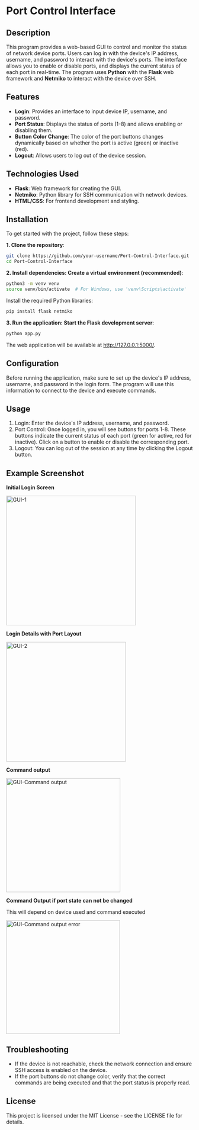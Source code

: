 # Port Control Interface

## Description
This program provides a web-based GUI to control and monitor the status of network device ports. Users can log in with the device's IP address, username, and password to interact with the device's ports. The interface allows you to enable or disable ports, and displays the current status of each port in real-time. The program uses **Python** with the **Flask** web framework and **Netmiko** to interact with the device over SSH.

## Features
- **Login**: Provides an interface to input device IP, username, and password.
- **Port Status**: Displays the status of ports (1-8) and allows enabling or disabling them.
- **Button Color Change**: The color of the port buttons changes dynamically based on whether the port is active (green) or inactive (red).
- **Logout**: Allows users to log out of the device session.

## Technologies Used
- **Flask**: Web framework for creating the GUI.
- **Netmiko**: Python library for SSH communication with network devices.
- **HTML/CSS**: For frontend development and styling.

## Installation

To get started with the project, follow these steps:

**1. Clone the repository**:
   ```bash
   git clone https://github.com/your-username/Port-Control-Interface.git
   cd Port-Control-Interface
   ```
**2. Install dependencies: Create a virtual environment (recommended)**:

```bash
python3 -m venv venv
source venv/bin/activate  # For Windows, use 'venv\Scripts\activate'
```

Install the required Python libraries:

```bash
pip install flask netmiko
```
**3. Run the application: Start the Flask development server**:

```bash
python app.py
```
The web application will be available at http://127.0.0.1:5000/.

## Configuration ##
Before running the application, make sure to set up the device's IP address, username, and password in the login form. The program will use this information to connect to the device and execute commands.

## Usage ##
1. Login: Enter the device's IP address, username, and password.
2. Port Control: Once logged in, you will see buttons for ports 1-8. These buttons indicate the current status of each port (green for active, red for inactive). Click on a button to enable or disable the corresponding port.
3. Logout: You can log out of the session at any time by clicking the Logout button.

## Example Screenshot ##

**Initial Login Screen**

<img width="350" alt="GUI-1" src="https://github.com/user-attachments/assets/42594598-8f8c-478b-8e10-c65cd6b35516">

**Login Details with Port Layout**

<img width="323" alt="GUI-2" src="https://github.com/user-attachments/assets/b4d2d0f3-e5f9-4cdb-b49b-f7eac7db078c">

**Command output**

<img width="308" alt="GUI-Command output" src="https://github.com/user-attachments/assets/b7acf464-8bc4-4d62-8206-6fcabb1100f4">

**Command Output if port state can not be changed**

This will depend on device used and command executed

<img width="307" alt="GUI-Command output error" src="https://github.com/user-attachments/assets/09993f6a-ec9e-47cd-b8e6-9c6b1e1cc6a3">


## Troubleshooting ##
- If the device is not reachable, check the network connection and ensure SSH access is enabled on the device.
- If the port buttons do not change color, verify that the correct commands are being executed and that the port status is properly read.

## License ##
This project is licensed under the MIT License - see the LICENSE file for details.





